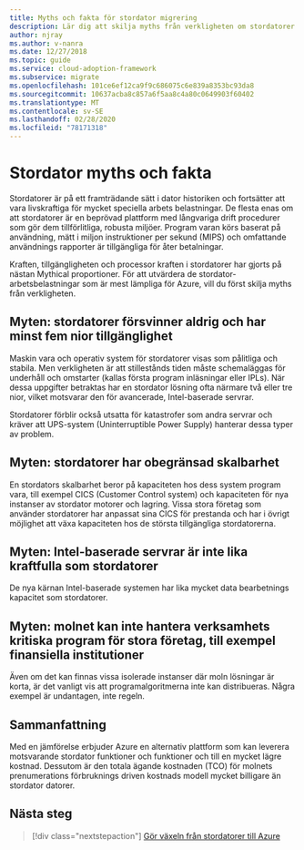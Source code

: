 ```yaml
---
title: Myths och fakta för stordator migrering
description: Lär dig att skilja myths från verkligheten om stordatorer och utvärdera de stordatorer som passar bäst för Azure.
author: njray
ms.author: v-nanra
ms.date: 12/27/2018
ms.topic: guide
ms.service: cloud-adoption-framework
ms.subservice: migrate
ms.openlocfilehash: 101ce6ef12ca9f9c686075c6e839a8353bc93da8
ms.sourcegitcommit: 10637acba8c857a6f5aa8c4a80c0649903f60402
ms.translationtype: MT
ms.contentlocale: sv-SE
ms.lasthandoff: 02/28/2020
ms.locfileid: "78171318"
---
```

# <a name="mainframe-myths-and-facts"></a>Stordator myths och fakta

Stordatorer är på ett framträdande sätt i dator historiken och fortsätter att vara livskraftiga för mycket speciella arbets belastningar. De flesta enas om att stordatorer är en beprövad plattform med långvariga drift procedurer som gör dem tillförlitliga, robusta miljöer. Program varan körs baserat på användning, mätt i miljon instruktioner per sekund (MIPS) och omfattande användnings rapporter är tillgängliga för åter betalningar.

Kraften, tillgängligheten och processor kraften i stordatorer har gjorts på nästan Mythical proportioner. För att utvärdera de stordator-arbetsbelastningar som är mest lämpliga för Azure, vill du först skilja myths från verkligheten.

## <a name="myth-mainframes-never-go-down-and-have-a-minimum-of-five-9s-of-availability"></a>Myten: stordatorer försvinner aldrig och har minst fem nior tillgänglighet

Maskin vara och operativ system för stordatorer visas som pålitliga och stabila. Men verkligheten är att stillestånds tiden måste schemaläggas för underhåll och omstarter (kallas första program inläsningar eller IPLs). När dessa uppgifter betraktas har en stordator lösning ofta närmare två eller tre nior, vilket motsvarar den för avancerade, Intel-baserade servrar.

Stordatorer förblir också utsatta för katastrofer som andra servrar och kräver att UPS-system (Uninterruptible Power Supply) hanterar dessa typer av problem.

## <a name="myth-mainframes-have-limitless-scalability"></a>Myten: stordatorer har obegränsad skalbarhet

En stordators skalbarhet beror på kapaciteten hos dess system program vara, till exempel CICS (Customer Control system) och kapaciteten för nya instanser av stordator motorer och lagring. Vissa stora företag som använder stordatorer har anpassat sina CICS för prestanda och har i övrigt möjlighet att växa kapaciteten hos de största tillgängliga stordatorerna.

## <a name="myth-intel-based-servers-are-not-as-powerful-as-mainframes"></a>Myten: Intel-baserade servrar är inte lika kraftfulla som stordatorer

De nya kärnan Intel-baserade systemen har lika mycket data bearbetnings kapacitet som stordatorer.

## <a name="myth-the-cloud-cant-accommodate-mission-critical-applications-for-large-companies-such-as-financial-institutions"></a>Myten: molnet kan inte hantera verksamhets kritiska program för stora företag, till exempel finansiella institutioner

Även om det kan finnas vissa isolerade instanser där moln lösningar är korta, är det vanligt vis att programalgoritmerna inte kan distribueras. Några exempel är undantagen, inte regeln.

## <a name="summary"></a>Sammanfattning

Med en jämförelse erbjuder Azure en alternativ plattform som kan leverera motsvarande stordator funktioner och funktioner och till en mycket lägre kostnad. Dessutom är den totala ägande kostnaden (TCO) för molnets prenumerations förbruknings driven kostnads modell mycket billigare än stordator datorer.

## <a name="next-steps"></a>Nästa steg

> [!div class="nextstepaction"]
> [Gör växeln från stordatorer till Azure](./migration-strategies.md)
